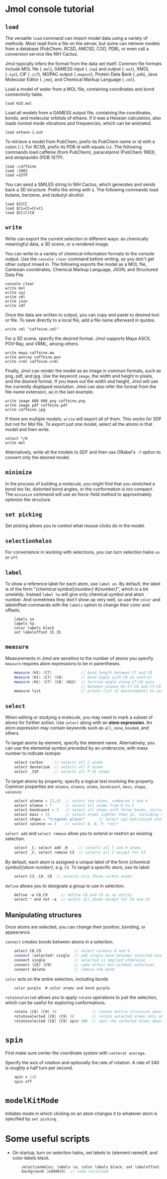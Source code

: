 # Jmol console tutorial

## `load`

The versatile `load` command can import model data using a variety of methods. Most read from a file on the server, but some can retrieve models from a database (PubChem, RCSD, AMCSD, COD, PDB), or even call a conversion service like NIH Cactus. 

Jmol typically infers the format from the data set itself. Common file formats include MOL file (`.mol`), GAMESS input (`.inp`) and output (`.out`), XMOL (`.xyz`), CIF (`.cif`), MOPAC output (`.mopout`), Protein Data Bank (`.pdb`), Java Molecular Editor (`.jme`), and Chemical Markup Language (`.cml`).

Load a model of water from a MOL file, containing coordinates and bond connectivity table.

    load H2O.mol

Load all models from a GAMESS output file, containing the coordinates, bonds, and molecular orbitals of ethane. If it was a Hessian calculation, also loads normal mode vibrations and frequencies, which can be animated.

    load ethane-1.out

To retrieve a model from PubChem, prefix its PubChem name or id with a colon (`:`). For RCSB, prefix its PDB id with equals (`=`). The following commands load caffeine (from PubChem), paracetamol (PubChem 1983), and streptavidin (PDB 1STP).

    load :caffeine
    load :1983
    load =1STP

You can send a SMILES string to NIH Cactus, which generates and sends back a 3D structure. Prefix the string with `$`. The following commands load butane, benzene, and isobutyl alcohol.

    load $CCCC
    load $C1=CC=CC=C1
    load $CC(C)CO 

## `write`

Write can export the current selection in different ways: as chemically meaningful data, a 3D scene, or a rendered image. 

You can write to a variety of chemical information formats to the console output. Use the `console clear` command before writing, so you don't get other output mixed in. The following exports the model as a MOL file, Cartesian coordinates, Chemical Markup Language, JSON, and Structured Data File. 

    console clear
    write mol
    write xyz
    write cml
    write json
    write sdf

Once the data are written to output, you can copy and paste to desired tool or file. To save directly to a local file, add a file name afterward in quotes.

    write cml "caffeine.cml"
    
For a 3D scene, specify the desired format. Jmol supports Maya ASCII, POV-Ray, and VRML, among others.

    write maya caffeine.ma
    write povray caffeine.pov
    write vrml caffeine.vrml

Finally, Jmol can render the model as an image in common formats, such as png, pdf, and jpg. Use the keyword `image`, the width and height in pixels, and the desired format. If you leave out the width and height, Jmol will use the currently displayed resolution. Jmol can also infer the format from the file-name extension, as in the last example.

    write image 600 600 png caffeine.png
    write image pdf caffeine.pdf
    write caffeine.jpg 

If there are multiple models, `write` will export all of them. This works for SDF but not for Mol file. To export just one model, select all the atoms in that model and then write.

    select */8
    write mol

Alternatively, write all the models to SDF and then use OBabel's `-f` option to convert only the desired model.

## `minimize`

In the process of building a molecule, you might find that you stretched a bond too far, distorted bond angles, or the conformation is too compact. The `minimize` command will use an force-field method to approximately optimize the structure.

## `set picking`

Set picking allows you to control what mouse clicks do in the model.

## `selectionhalos`

For convenience in working with selections, you can turn selection halos `on` or `off`.

## `label`

To show a reference label for each atom, use `label on`. By default, the label is of the form "*{chemical symbol}{number}* #*{number}*", which is a bit unwieldy. Instead `label %a` will give only chemical symbol and atom number. And sometimes they don't show up very well, so use the `color` and labeloffset commands with the `labels` option to change their color and offsets.

```
    labels on
    labels %a
    color labels black
    set labeloffset 15 15
```

## `measure`

Measurements in Jmol are sensitive to the number of atoms you specify. `measure` requires atom expressions to be in parentheses.

```Java
    measure (H1) (C7)             // bond length between C7 and C8
    measure (H1) (C7) (C8)        // bond angle with C8 as central
    measure (H1) (C7) (C8) (H12)  // torsion angle along C7-C8 axis
                                  // between planes H1-C7-C8 and C7-C8-H12
    measure list                  // prints list of measurements to output
```


## `select`

When editing or studying a molecule, you may need to mark a subset of atoms for further action. Use `select` along with an **atom expression**. An atom expression may contain keywords such as `all`, `none`, `bonded`, and others.

To target atoms by element, specify the element name. Alternatively, you can use the elemental symbol preceded by an underscore, with mass number to indicate isotope:

```Java
    select carbon     // selects all C atoms
    select deuterium  // selects all D atoms
    select _31P       // selects all P-31 atoms
```

To target atoms by property, specify a logical test involving the property. Common properties are `atomno`, `elemno`, `atomx`, `bondcount`, `mass`, `shape`, `valence`:

```Java
    select atomno = [1,4]  // select two atoms, numbered 1 and 4
    select elemno < 7      // select all atoms from H to C
    select bondcount = 3   // select all atoms with three bonds, including sp2 C and sp3 N
    select mass < 15       // select atoms lighter than 15, including nitrogen-14, carbon-14, carbon-12, etc.
    select shape = "trigonal planar"      // select sp2-hybridized atoms
    select valence == 3    // select B, N, P, *etc*
```

`select add` and `select remove` allow you to extend or restrict an existing selection.

```Java
    select _C; select add _H     // selects all C and H atoms
    select _C; select remove C3  // selects all C except for C3
```

By default, each atom is assigned a unique label of the form *{chemical symbol}{atom number}*, e.g. `C5`. To target a specific atom, use its label.

```Java
    select C3, C4, C8  // selects only those carbon atoms
```

`define` allows you to designate a group to use in selection.

```Java
    define ~a C8,C9      // define C8 and C9 as an entity
    select * and not ~a  // select all atoms except for C8 and C9
```

## Manipulating structures

Once atoms are selected, you can change their position, bonding, or appearance.

`connect` creates bonds between atoms in a selection.

```Java
    select C8,C9               // select carbons 8 and 9
    connect (selected) single  // add single bond between selected atoms
    connect single             // selected is implied otherwise
    connect {C8} {C9}          // same effect but without selection
    connect delete             // remove the bond
```

`color` acts on the entire selection, including bonds

```Java
    color purple  # color atoms and bond purple
```

`rotateselected` allows you to apply `rotate` operations to just the selection, which can be useful for exploring conformations.

```Java
    rotate {C8} {C9} 30                // rotate entire structure about the C8-C9 bond by 30 degrees
    rotateselected {C8} {C9} 30        // rotate selected atoms only about the C8-C9 bond by 30
    rotateselected {C8} {C9} spin 100  // spin the selected atoms about the C8-C9 bond
```


# `spin`

First make sure center the coordinate system with `centerat average`. 

Specify the axis of rotation and optionally the rate of rotation. A rate of 240 is roughly a half turn per second.

```Java
    spin x 120
    spin off
```

# `modelKitMode`

Initiates mode in which clicking on an atom changes it to whatever atom is specified by `set picking`.


# Some useful scripts

- On startup, turn on selection halos, set labels to {element name}#, and color labels black.

  ```Java
      selectionHalos; labels %a; color labels black; set labeloffset 15 15
      background [xddd8c5]  // soda solarized
  ```

